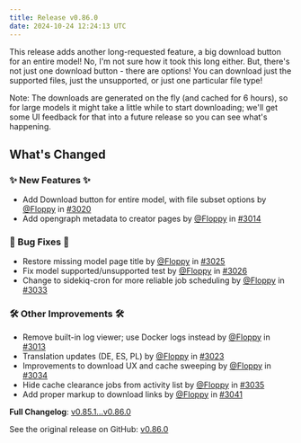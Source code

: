 ```yaml
---
title: Release v0.86.0
date: 2024-10-24 12:24:13 UTC
---
```

This release adds another long-requested feature, a big download button for an entire model! No, I'm not sure how it took this long either. But, there's not just one download button - there are options! You can download just the supported files, just the unsupported, or just one particular file type!

Note: The downloads are generated on the fly (and cached for 6 hours), so for large models it might take a little while to start downloading; we'll get some UI feedback for that into a future release so you can see what's happening.

## What's Changed
### ✨ New Features ✨
* Add Download button for entire model, with file subset options  by [@Floppy](https://github.com/Floppy) in [#3020](https://github.com/manyfold3d/manyfold/pull/3020)
* Add opengraph metadata to creator pages by [@Floppy](https://github.com/Floppy) in [#3014](https://github.com/manyfold3d/manyfold/pull/3014)
### 🐛 Bug Fixes 🐛
* Restore missing model page title by [@Floppy](https://github.com/Floppy) in [#3025](https://github.com/manyfold3d/manyfold/pull/3025)
* Fix model supported/unsupported test by [@Floppy](https://github.com/Floppy) in [#3026](https://github.com/manyfold3d/manyfold/pull/3026)
* Change to sidekiq-cron for more reliable job scheduling by [@Floppy](https://github.com/Floppy) in [#3033](https://github.com/manyfold3d/manyfold/pull/3033)
### 🛠️ Other Improvements 🛠️
* Remove built-in log viewer; use Docker logs instead by [@Floppy](https://github.com/Floppy) in [#3013](https://github.com/manyfold3d/manyfold/pull/3013)
* Translation updates (DE, ES, PL) by [@Floppy](https://github.com/Floppy) in [#3023](https://github.com/manyfold3d/manyfold/pull/3023)
* Improvements to download UX and cache sweeping by [@Floppy](https://github.com/Floppy) in [#3034](https://github.com/manyfold3d/manyfold/pull/3034)
* Hide cache clearance jobs from activity list by [@Floppy](https://github.com/Floppy) in [#3035](https://github.com/manyfold3d/manyfold/pull/3035)
* Add proper markup to download links by [@Floppy](https://github.com/Floppy) in [#3041](https://github.com/manyfold3d/manyfold/pull/3041)

**Full Changelog**: [v0.85.1...v0.86.0](https://github.com/manyfold3d/manyfold/compare/v0.85.1...v0.86.0)

See the original release on GitHub: [v0.86.0](https://github.com/manyfold3d/manyfold/releases/tag/v0.86.0)
